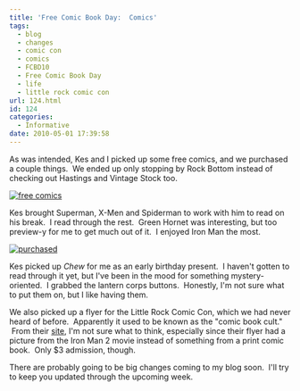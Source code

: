 ```yaml
---
title: 'Free Comic Book Day:  Comics'
tags:
  - blog
  - changes
  - comic con
  - comics
  - FCBD10
  - Free Comic Book Day
  - life
  - little rock comic con
url: 124.html
id: 124
categories:
  - Informative
date: 2010-05-01 17:39:58
---
```


As was intended, Kes and I picked up some free comics, and we purchased a couple things.  We ended up only stopping by Rock Bottom instead of checking out Hastings and Vintage Stock too.

[![](http://www.flexamail.com/GetImage.ashx?id=3216 "free comics")](http://www.flexamail.com/GetImage.ashx?id=3216)

Kes brought Superman, X-Men and Spiderman to work with him to read on his break.  I read through the rest.  Green Hornet was interesting, but too preview-y for me to get much out of it.  I enjoyed Iron Man the most.

[![](http://www.flexamail.com/GetImage.ashx?id=3214 "purchased")](http://www.flexamail.com/GetImage.ashx?id=3214)

Kes picked up _Chew_ for me as an early birthday present.  I haven't gotten to read through it yet, but I've been in the mood for something mystery-oriented.  I grabbed the lantern corps buttons.  Honestly, I'm not sure what to put them on, but I like having them.

We also picked up a flyer for the Little Rock Comic Con, which we had never heard of before.  Apparently it used to be known as the "comic book cult."  From their [site](http://autobotcitycomics.webs.com/littlerockcomiccon.htm), I'm not sure what to think, especially since their flyer had a picture from the Iron Man 2 movie instead of something from a print comic book.  Only $3 admission, though.

There are probably going to be big changes coming to my blog soon.  I'll try to keep you updated through the upcoming week.